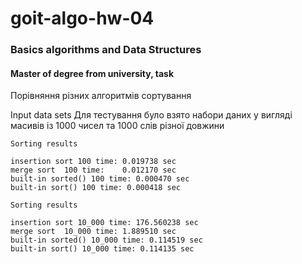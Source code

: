 # goit-algo-hw-04

### Basics algorithms and Data Structures 
#### Master of degree from university, task

Порівняння різних алгоритмів сортування

Input data sets
Для тестування було взято набори даних у вигляді масивів із 1000 чисел та 1000 слів різної довжини
```
Sorting results

insertion sort 100 time: 0.019738 sec
merge sort  100 time:    0.012170 sec
built-in sorted() 100 time: 0.000470 sec
built-in sort() 100 time: 0.000418 sec

Sorting results

insertion sort 10_000 time: 176.560238 sec
merge sort  10_000 time: 1.889510 sec
built-in sorted() 10_000 time: 0.114519 sec
built-in sort() 10_000 time: 0.114135 sec
```
